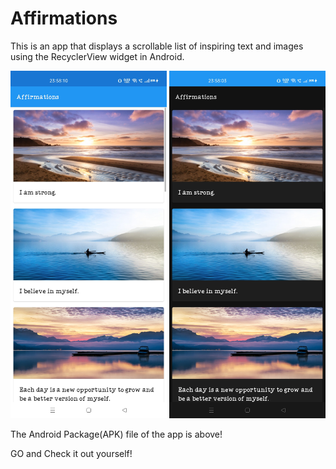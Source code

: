 # Affirmations

This is an app that displays a scrollable list of inspiring text and images using the RecyclerView widget in Android.

<img src="images/image.jpg" width="250">      <img src="images/image2.jpg" width="250">

The Android Package(APK) file of the app is above!

GO and Check it out yourself!

